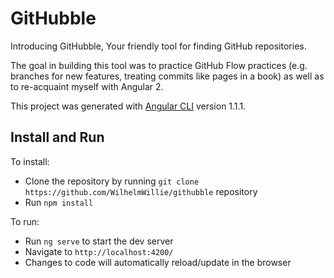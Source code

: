 # GitHubble

Introducing GitHubble, Your friendly tool for finding GitHub repositories.

The goal in building this tool was to practice GitHub Flow practices (e.g. branches for new features, treating commits like pages in a book) as well as to re-acquaint myself with Angular 2. 

This project was generated with [Angular CLI](https://github.com/angular/angular-cli) version 1.1.1.

## Install and Run

To install: 
* Clone the repository by running `git clone https://github.com/WilhelmWillie/githubble` repository 
* Run `npm install`

To run:
* Run `ng serve` to start the dev server
* Navigate to `http://localhost:4200/` 
* Changes to code will automatically reload/update in the browser